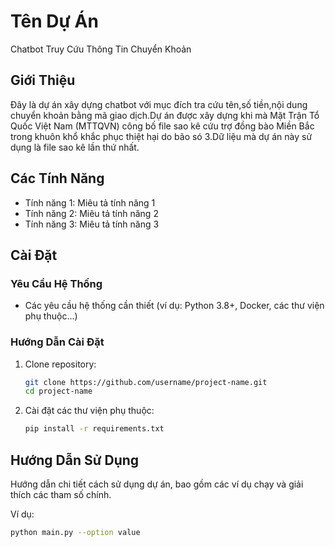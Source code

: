 # Tên Dự Án

Chatbot Truy Cứu Thông Tin Chuyển Khoản

## Giới Thiệu

Đây là dự án xây dựng chatbot với mục đích tra cứu tên,số tiền,nội dung chuyển khoản bằng mã giao dịch.Dự án được xây dựng khi mà Mặt Trận Tổ Quốc Việt Nam (MTTQVN) công bố file sao kê cứu trợ đồng bào Miền Bắc trong khuôn khổ khắc phục thiệt hại do bão só 3.Dữ liệu mà dự án này sử dụng là file sao kê lần thứ nhất.

## Các Tính Năng

- Tính năng 1: Miêu tả tính năng 1
- Tính năng 2: Miêu tả tính năng 2
- Tính năng 3: Miêu tả tính năng 3

## Cài Đặt

### Yêu Cầu Hệ Thống

- Các yêu cầu hệ thống cần thiết (ví dụ: Python 3.8+, Docker, các thư viện phụ thuộc...)

### Hướng Dẫn Cài Đặt

1. Clone repository:
    ```bash
    git clone https://github.com/username/project-name.git
    cd project-name
    ```
2. Cài đặt các thư viện phụ thuộc:
    ```bash
    pip install -r requirements.txt
    ```

## Hướng Dẫn Sử Dụng

Hướng dẫn chi tiết cách sử dụng dự án, bao gồm các ví dụ chạy và giải thích các tham số chính.

Ví dụ:
```bash
python main.py --option value
